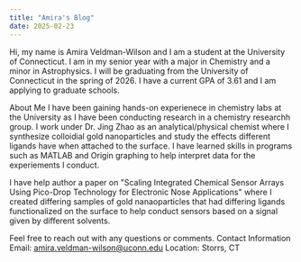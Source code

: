 ```yaml
--- 
title: "Amira's Blog"
date: 2025-02-23
---
```


Hi, my name is Amira Veldman-Wilson and I am a student at the University of Connecticut. I am in my senior year with a major in Chemistry and a minor in Astrophysics. I will be graduating from the University of Connecticut in the spring of 2026. I have a current GPA of 3.61 and I am applying to graduate schools.

About Me I have been gaining hands-on experienece in chemistry labs at the University as I have been conducting research in a chemistry researchh group. I work under Dr. Jing Zhao as an analytical/physical chemist where I synthesize colloidial gold nanoparticles and study the effects different ligands have when attached to the surface. I have learned skills in programs such as MATLAB and Origin graphing to help interpret data for the experiements I conduct.

I have help author a paper on "Scaling Integrated Chemical Sensor Arrays Using Pico-Drop Technology for Electronic Nose Applications" where I created differing samples of gold nanaoparticles that had differing ligands functionalized on the surface to help conduct sensors based on a signal given by different solvents.

Feel free to reach out with any questions or comments. Contact Information Email: amira.veldman-wilson@uconn.edu Location: Storrs, CT
